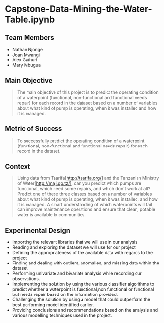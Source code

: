 # Capstone-Data-Mining-the-Water-Table.ipynb

## Team Members
* Nathan Njonge
* Joan Mwangi
* Alex Gathuri
* Mary Mbugua

## Main Objective

> The main objective of this project is to predict the operating condition of a waterpoint (functional, non-functional and functional needs repair) for each record in the dataset based on a number of variables about what kind of pump is operating, when it was installed and how it is managed.

## Metric of Success

> To successfully predict the operating condition of a waterpoint (functional, non-functional and functional needs repair) for each record in the dataset.

## Context

> Using data from Taarifa[http://taarifa.org/] and the Tanzanian Ministry of Water[http://maji.go.tz/], can you predict which pumps are functional, which need some repairs, and which don't work at all? Predict one of these three classes based on a number of variables about what kind of pump is operating, when it was installed, and how it is managed. A smart understanding of which waterpoints will fail can improve maintenance operations and ensure that clean, potable water is available to communities.

## Experimental Design 

* Importing the relevant libraries that we will use in our analysis
* Reading and exploring the dataset we will use for our project
* Defining the appropriateness of the available data with regards to the project
* Finding and dealing with outliers, anomalies, and missing data within the dataset.
* Performing univariate and bivariate analysis while recording our observations.
* Implementing the solution by using the various classifier algorithms to predict whether a waterpoint is functional,non functional or functional but needs repair based on the information provided.
* Challenging the solution by using a model that could outperform the best performing model identified earlier.
* Providing conclusions and recommendations based on the analysis and various modelling techniques used in the project.
